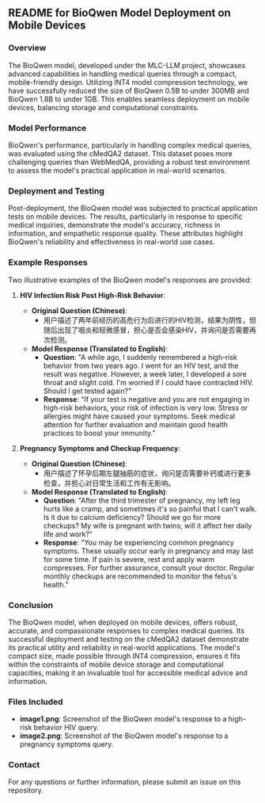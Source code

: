 ## README for BioQwen Model Deployment on Mobile Devices

### Overview

The BioQwen model, developed under the MLC-LLM project, showcases advanced capabilities in handling medical queries through a compact, mobile-friendly design. Utilizing INT4 model compression technology, we have successfully reduced the size of BioQwen 0.5B to under 300MB and BioQwen 1.8B to under 1GB. This enables seamless deployment on mobile devices, balancing storage and computational constraints.

### Model Performance

BioQwen's performance, particularly in handling complex medical queries, was evaluated using the cMedQA2 dataset. This dataset poses more challenging queries than WebMedQA, providing a robust test environment to assess the model's practical application in real-world scenarios.

### Deployment and Testing

Post-deployment, the BioQwen model was subjected to practical application tests on mobile devices. The results, particularly in response to specific medical inquiries, demonstrate the model's accuracy, richness in information, and empathetic response quality. These attributes highlight BioQwen's reliability and effectiveness in real-world use cases.

### Example Responses

Two illustrative examples of the BioQwen model's responses are provided:

1. **HIV Infection Risk Post High-Risk Behavior**:
    - **Original Question (Chinese)**: 
        - 用户描述了两年前经历的高危行为后进行的HIV检测，结果为阴性，但随后出现了咽炎和轻微感冒，担心是否会感染HIV，并询问是否需要再次检测。
    - **Model Response (Translated to English)**:
        - **Question**: "A while ago, I suddenly remembered a high-risk behavior from two years ago. I went for an HIV test, and the result was negative. However, a week later, I developed a sore throat and slight cold. I'm worried if I could have contracted HIV. Should I get tested again?"
        - **Response**: "If your test is negative and you are not engaging in high-risk behaviors, your risk of infection is very low. Stress or allergies might have caused your symptoms. Seek medical attention for further evaluation and maintain good health practices to boost your immunity."

2. **Pregnancy Symptoms and Checkup Frequency**:
    - **Original Question (Chinese)**:
        - 用户描述了怀孕后期左腿抽筋的症状，询问是否需要补钙或进行更多检查，并担心对日常生活和工作有无影响。
    - **Model Response (Translated to English)**:
        - **Question**: "After the third trimester of pregnancy, my left leg hurts like a cramp, and sometimes it's so painful that I can't walk. Is it due to calcium deficiency? Should we go for more checkups? My wife is pregnant with twins; will it affect her daily life and work?"
        - **Response**: "You may be experiencing common pregnancy symptoms. These usually occur early in pregnancy and may last for some time. If pain is severe, rest and apply warm compresses. For further assurance, consult your doctor. Regular monthly checkups are recommended to monitor the fetus's health."

### Conclusion

The BioQwen model, when deployed on mobile devices, offers robust, accurate, and compassionate responses to complex medical queries. Its successful deployment and testing on the cMedQA2 dataset demonstrate its practical utility and reliability in real-world applications. The model's compact size, made possible through INT4 compression, ensures it fits within the constraints of mobile device storage and computational capacities, making it an invaluable tool for accessible medical advice and information.

### Files Included
- **image1.png**: Screenshot of the BioQwen model's response to a high-risk behavior HIV query.
- **image2.png**: Screenshot of the BioQwen model's response to a pregnancy symptoms query.

### Contact
For any questions or further information, please submit an issue on this repository.
